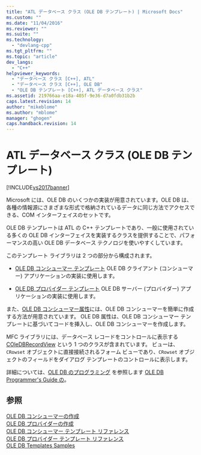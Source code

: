 ```yaml
---
title: "ATL データベース クラス (OLE DB テンプレート) | Microsoft Docs"
ms.custom: ""
ms.date: "11/04/2016"
ms.reviewer: ""
ms.suite: ""
ms.technology: 
  - "devlang-cpp"
ms.tgt_pltfrm: ""
ms.topic: "article"
dev_langs: 
  - "C++"
helpviewer_keywords: 
  - "データベース クラス [C++], ATL"
  - "データベース クラス [C++], OLE DB"
  - "OLE DB テンプレート [C++], ATL データベース クラス"
ms.assetid: 219766aa-e18a-405f-9e36-d7a0fdb31b2b
caps.latest.revision: 14
author: "mikeblome"
ms.author: "mblome"
manager: "ghogen"
caps.handback.revision: 14
---
```

# ATL データベース クラス (OLE DB テンプレート)
[!INCLUDE[vs2017banner](../assembler/inline/includes/vs2017banner.md)]

Microsoft には、OLE DB のいくつかの実装が用意されています。OLE DB は、各種の情報源にさまざまな形式で格納されているデータに同じ方法でアクセスできる、COM インターフェイスのセットです。  
  
 OLE DB テンプレートは ATL の C\+\+ テンプレートであり、一般に使用されている多くの OLE DB インターフェイスを実装するクラスを提供することで、パフォーマンスの高い OLE DB データベース テクノロジを使いやすくしています。  
  
 このテンプレート ライブラリは 2 つの部分から構成されます。  
  
-   [OLE DB コンシューマー テンプレート](../data/oledb/ole-db-consumer-templates-cpp.md) OLE DB クライアント \(コンシューマー\) アプリケーションの実装に使用します。  
  
-   [OLE DB プロバイダー テンプレート](../data/oledb/ole-db-provider-templates-cpp.md) OLE DB サーバー \(プロバイダー\) アプリケーションの実装に使用します。  
  
 また、[OLE DB コンシューマー属性](../windows/ole-db-consumer-attributes.md)には、OLE DB コンシューマーを簡単に作成する方法が用意されています。  OLE DB 属性は、OLE DB コンシューマー テンプレートに基づいてコードを挿入し、OLE DB コンシューマーを作成します。  
  
 MFC ライブラリには、データベース レコードをコントロールに表示する [COleDBRecordView](../mfc/reference/coledbrecordview-class.md) という 1 つのクラスが含まれています。  ビューは、`CRowset` オブジェクトに直接接続されるフォーム ビューであり、`CRowset` オブジェクトのフィールドをダイアログ テンプレートのコントロールに表示します。  
  
 詳細については、[OLE DB のプログラミング](../data/oledb/ole-db-programming.md) を参照します [OLE DB Programmer's Guide の](http://go.microsoft.com/fwlink/?LinkId=121548)。  
  
## 参照  
 [OLE DB コンシューマーの作成](../data/oledb/creating-an-ole-db-consumer.md)   
 [OLE DB プロバイダーの作成](../data/oledb/creating-an-ole-db-provider.md)   
 [OLE DB コンシューマー テンプレート リファレンス](../data/oledb/ole-db-consumer-templates-reference.md)   
 [OLE DB プロバイダー テンプレート リファレンス](../data/oledb/ole-db-provider-templates-reference.md)   
 [OLE DB Templates Samples](http://msdn.microsoft.com/ja-jp/08958863-0b5f-41ad-ae99-fca7440c553c)